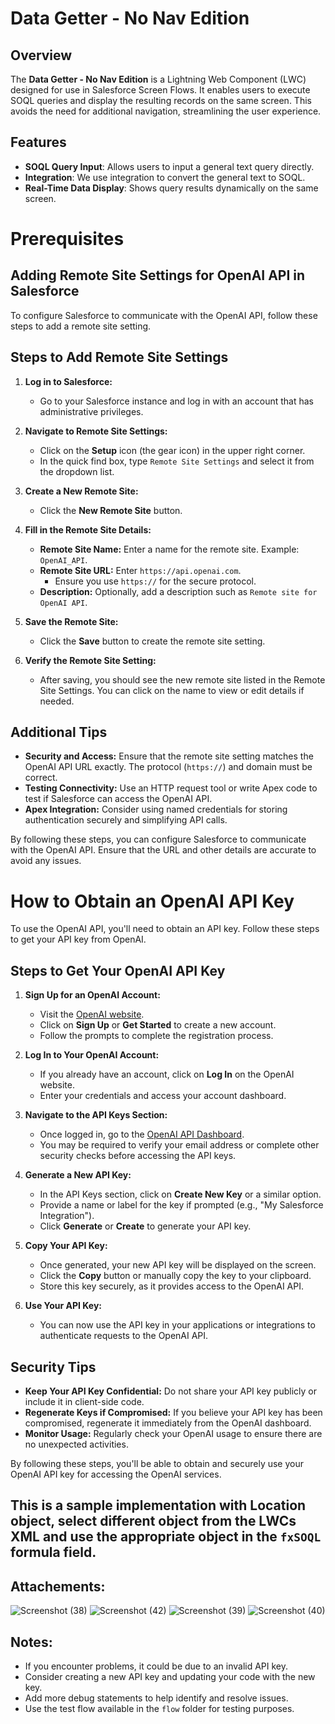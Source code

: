 # Data Getter - No Nav Edition 

## Overview

The **Data Getter - No Nav Edition** is a Lightning Web Component (LWC) designed for use in Salesforce Screen Flows. It enables users to execute SOQL queries and display the resulting records on the same screen. This avoids the need for additional navigation, streamlining the user experience.

## Features

- **SOQL Query Input**: Allows users to input a general text query directly.
- **Integration**: We use integration to convert the general text to SOQL.
- **Real-Time Data Display**: Shows query results dynamically on the same screen.

# Prerequisites
## Adding Remote Site Settings for OpenAI API in Salesforce

To configure Salesforce to communicate with the OpenAI API, follow these steps to add a remote site setting.

## Steps to Add Remote Site Settings

1. **Log in to Salesforce:**
   - Go to your Salesforce instance and log in with an account that has administrative privileges.

2. **Navigate to Remote Site Settings:**
   - Click on the **Setup** icon (the gear icon) in the upper right corner.
   - In the quick find box, type `Remote Site Settings` and select it from the dropdown list.

3. **Create a New Remote Site:**
   - Click the **New Remote Site** button.

4. **Fill in the Remote Site Details:**
   - **Remote Site Name:** Enter a name for the remote site. Example: `OpenAI_API`.
   - **Remote Site URL:** Enter `https://api.openai.com`.
     - Ensure you use `https://` for the secure protocol.
   - **Description:** Optionally, add a description such as `Remote site for OpenAI API`.

5. **Save the Remote Site:**
   - Click the **Save** button to create the remote site setting.

6. **Verify the Remote Site Setting:**
   - After saving, you should see the new remote site listed in the Remote Site Settings. You can click on the name to view or edit details if needed.

## Additional Tips

- **Security and Access:** Ensure that the remote site setting matches the OpenAI API URL exactly. The protocol (`https://`) and domain must be correct.
- **Testing Connectivity:** Use an HTTP request tool or write Apex code to test if Salesforce can access the OpenAI API.
- **Apex Integration:** Consider using named credentials for storing authentication securely and simplifying API calls.

By following these steps, you can configure Salesforce to communicate with the OpenAI API. Ensure that the URL and other details are accurate to avoid any issues.

# How to Obtain an OpenAI API Key

To use the OpenAI API, you'll need to obtain an API key. Follow these steps to get your API key from OpenAI.

## Steps to Get Your OpenAI API Key

1. **Sign Up for an OpenAI Account:**
   - Visit the [OpenAI website](https://www.openai.com/).
   - Click on **Sign Up** or **Get Started** to create a new account.
   - Follow the prompts to complete the registration process.

2. **Log In to Your OpenAI Account:**
   - If you already have an account, click on **Log In** on the OpenAI website.
   - Enter your credentials and access your account dashboard.

3. **Navigate to the API Keys Section:**
   - Once logged in, go to the [OpenAI API Dashboard](https://platform.openai.com/account/api-keys).
   - You may be required to verify your email address or complete other security checks before accessing the API keys.

4. **Generate a New API Key:**
   - In the API Keys section, click on **Create New Key** or a similar option.
   - Provide a name or label for the key if prompted (e.g., "My Salesforce Integration").
   - Click **Generate** or **Create** to generate your API key.

5. **Copy Your API Key:**
   - Once generated, your new API key will be displayed on the screen.
   - Click the **Copy** button or manually copy the key to your clipboard.
   - Store this key securely, as it provides access to the OpenAI API.

6. **Use Your API Key:**
   - You can now use the API key in your applications or integrations to authenticate requests to the OpenAI API.

## Security Tips

- **Keep Your API Key Confidential:** Do not share your API key publicly or include it in client-side code.
- **Regenerate Keys if Compromised:** If you believe your API key has been compromised, regenerate it immediately from the OpenAI dashboard.
- **Monitor Usage:** Regularly check your OpenAI usage to ensure there are no unexpected activities.

By following these steps, you'll be able to obtain and securely use your OpenAI API key for accessing the OpenAI services.

## This is a sample implementation with Location object, select different object from the LWCs XML and use the appropriate object in the `fxSOQL` formula field.

## Attachements:

![Screenshot (38)](https://github.com/user-attachments/assets/a151f642-1179-42da-8779-75c763d4c7f8)
![Screenshot (42)](https://github.com/user-attachments/assets/711e1969-d3b8-4388-8e41-4447226cbe17)
![Screenshot (39)](https://github.com/user-attachments/assets/afb6e99e-7244-4131-a15c-2d445a42e339)
![Screenshot (40)](https://github.com/user-attachments/assets/cca5d2b1-db1b-4460-99c5-8ec5d33ca32b)


## Notes:
- If you encounter problems, it could be due to an invalid API key.
- Consider creating a new API key and updating your code with the new key.
- Add more debug statements to help identify and resolve issues.
- Use the test flow available in the `flow` folder for testing purposes.


